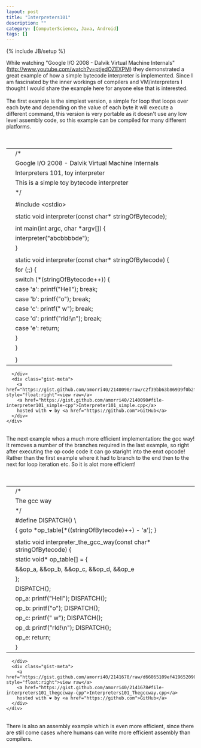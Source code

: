 ```yaml
---
layout: post
title: "Interpreters101"
description: ""
category: [ComputerScience, Java, Android]
tags: []
---
```

{% include JB/setup %}

<div class="article-content entry-content" itemprop="articleBody">While watching "Google I/O 2008 - Dalvik Virtual Machine Internals" (<a href="http://www.youtube.com/watch?v=ptjedOZEXPM">http://www.youtube.com/watch?v=ptjedOZEXPM</a>) they demonstrated a great example of how a simple bytecode interpreter is implemented. Since I am&nbsp;fascinated&nbsp;by the inner workings of compilers and VM/interpreters I thought I would share the example here for anyone else that is interested.<br>
<br>
The first example is the simplest version, a simple for loop that loops over each byte and depending on the value of each byte it will execute a different command, this version is very portable as it doesn't use any low level assembly code, so this example can be compiled for many different platforms.<br>
<br>
<div class="gistLoad" data-id="2140090" id="gist-2140090"><br><link rel="stylesheet" href="https://assets-cdn.github.com/assets/gist-embed-08527ef2b62c06e4f818538458263d7d9e4bd82a210e7da0b973d9690adc8889.css"><div id="gist2140090" class="gist">
    <div class="gist-file">
      <div class="gist-data">
        <div class="js-gist-file-update-container js-task-list-container file-box">
  <div id="file-interpreter101_simple-cpp" class="file">


  <div itemprop="text" class="blob-wrapper data type-c">
      <table class="highlight tab-size js-file-line-container" data-tab-size="8">
      <tbody><tr>
        <td id="file-interpreter101_simple-cpp-L1" class="blob-num js-line-number" data-line-number="1"></td>
        <td id="file-interpreter101_simple-cpp-LC1" class="blob-code blob-code-inner js-file-line"><span class="pl-c"><span class="pl-c">/*</span></span></td>
      </tr>
      <tr>
        <td id="file-interpreter101_simple-cpp-L2" class="blob-num js-line-number" data-line-number="2"></td>
        <td id="file-interpreter101_simple-cpp-LC2" class="blob-code blob-code-inner js-file-line"><span class="pl-c">Google I/O 2008 - Dalvik Virtual Machine Internals</span></td>
      </tr>
      <tr>
        <td id="file-interpreter101_simple-cpp-L3" class="blob-num js-line-number" data-line-number="3"></td>
        <td id="file-interpreter101_simple-cpp-LC3" class="blob-code blob-code-inner js-file-line"><span class="pl-c">Interpreters 101, toy interpreter</span></td>
      </tr>
      <tr>
        <td id="file-interpreter101_simple-cpp-L4" class="blob-num js-line-number" data-line-number="4"></td>
        <td id="file-interpreter101_simple-cpp-LC4" class="blob-code blob-code-inner js-file-line"><span class="pl-c">This is a simple toy bytecode interpreter</span></td>
      </tr>
      <tr>
        <td id="file-interpreter101_simple-cpp-L5" class="blob-num js-line-number" data-line-number="5"></td>
        <td id="file-interpreter101_simple-cpp-LC5" class="blob-code blob-code-inner js-file-line"><span class="pl-c"><span class="pl-c">*/</span></span></td>
      </tr>
      <tr>
        <td id="file-interpreter101_simple-cpp-L6" class="blob-num js-line-number" data-line-number="6"></td>
        <td id="file-interpreter101_simple-cpp-LC6" class="blob-code blob-code-inner js-file-line">
</td>
      </tr>
      <tr>
        <td id="file-interpreter101_simple-cpp-L7" class="blob-num js-line-number" data-line-number="7"></td>
        <td id="file-interpreter101_simple-cpp-LC7" class="blob-code blob-code-inner js-file-line">#<span class="pl-k">include</span> <span class="pl-s"><span class="pl-pds">&lt;</span>cstdio<span class="pl-pds">&gt;</span></span></td>
      </tr>
      <tr>
        <td id="file-interpreter101_simple-cpp-L8" class="blob-num js-line-number" data-line-number="8"></td>
        <td id="file-interpreter101_simple-cpp-LC8" class="blob-code blob-code-inner js-file-line">
</td>
      </tr>
      <tr>
        <td id="file-interpreter101_simple-cpp-L9" class="blob-num js-line-number" data-line-number="9"></td>
        <td id="file-interpreter101_simple-cpp-LC9" class="blob-code blob-code-inner js-file-line"><span class="pl-k">static</span> <span class="pl-k">void</span> <span class="pl-en">interpreter</span>(<span class="pl-k">const</span> <span class="pl-k">char</span>* stringOfBytecode);</td>
      </tr>
      <tr>
        <td id="file-interpreter101_simple-cpp-L10" class="blob-num js-line-number" data-line-number="10"></td>
        <td id="file-interpreter101_simple-cpp-LC10" class="blob-code blob-code-inner js-file-line">
</td>
      </tr>
      <tr>
        <td id="file-interpreter101_simple-cpp-L11" class="blob-num js-line-number" data-line-number="11"></td>
        <td id="file-interpreter101_simple-cpp-LC11" class="blob-code blob-code-inner js-file-line"><span class="pl-k">int</span> <span class="pl-en">main</span>(<span class="pl-k">int</span> argc, <span class="pl-k">char</span> *argv[]) {</td>
      </tr>
      <tr>
        <td id="file-interpreter101_simple-cpp-L12" class="blob-num js-line-number" data-line-number="12"></td>
        <td id="file-interpreter101_simple-cpp-LC12" class="blob-code blob-code-inner js-file-line">	<span class="pl-c1">interpreter</span>(<span class="pl-s"><span class="pl-pds">"</span>abcbbbbde<span class="pl-pds">"</span></span>);</td>
      </tr>
      <tr>
        <td id="file-interpreter101_simple-cpp-L13" class="blob-num js-line-number" data-line-number="13"></td>
        <td id="file-interpreter101_simple-cpp-LC13" class="blob-code blob-code-inner js-file-line">}</td>
      </tr>
      <tr>
        <td id="file-interpreter101_simple-cpp-L14" class="blob-num js-line-number" data-line-number="14"></td>
        <td id="file-interpreter101_simple-cpp-LC14" class="blob-code blob-code-inner js-file-line">
</td>
      </tr>
      <tr>
        <td id="file-interpreter101_simple-cpp-L15" class="blob-num js-line-number" data-line-number="15"></td>
        <td id="file-interpreter101_simple-cpp-LC15" class="blob-code blob-code-inner js-file-line"><span class="pl-k">static</span> <span class="pl-k">void</span> <span class="pl-en">interpreter</span>(<span class="pl-k">const</span> <span class="pl-k">char</span>* stringOfBytecode) {</td>
      </tr>
      <tr>
        <td id="file-interpreter101_simple-cpp-L16" class="blob-num js-line-number" data-line-number="16"></td>
        <td id="file-interpreter101_simple-cpp-LC16" class="blob-code blob-code-inner js-file-line">	<span class="pl-k">for</span> (;;) {</td>
      </tr>
      <tr>
        <td id="file-interpreter101_simple-cpp-L17" class="blob-num js-line-number" data-line-number="17"></td>
        <td id="file-interpreter101_simple-cpp-LC17" class="blob-code blob-code-inner js-file-line">		<span class="pl-k">switch</span> (*(stringOfBytecode++)) {</td>
      </tr>
      <tr>
        <td id="file-interpreter101_simple-cpp-L18" class="blob-num js-line-number" data-line-number="18"></td>
        <td id="file-interpreter101_simple-cpp-LC18" class="blob-code blob-code-inner js-file-line">			<span class="pl-k">case</span> <span class="pl-s"><span class="pl-pds">'</span>a<span class="pl-pds">'</span></span>: <span class="pl-c1">printf</span>(<span class="pl-s"><span class="pl-pds">"</span>Hell<span class="pl-pds">"</span></span>); <span class="pl-k">break</span>;</td>
      </tr>
      <tr>
        <td id="file-interpreter101_simple-cpp-L19" class="blob-num js-line-number" data-line-number="19"></td>
        <td id="file-interpreter101_simple-cpp-LC19" class="blob-code blob-code-inner js-file-line">			<span class="pl-k">case</span> <span class="pl-s"><span class="pl-pds">'</span>b<span class="pl-pds">'</span></span>: <span class="pl-c1">printf</span>(<span class="pl-s"><span class="pl-pds">"</span>o<span class="pl-pds">"</span></span>); <span class="pl-k">break</span>;</td>
      </tr>
      <tr>
        <td id="file-interpreter101_simple-cpp-L20" class="blob-num js-line-number" data-line-number="20"></td>
        <td id="file-interpreter101_simple-cpp-LC20" class="blob-code blob-code-inner js-file-line">			<span class="pl-k">case</span> <span class="pl-s"><span class="pl-pds">'</span>c<span class="pl-pds">'</span></span>: <span class="pl-c1">printf</span>(<span class="pl-s"><span class="pl-pds">"</span> w<span class="pl-pds">"</span></span>); <span class="pl-k">break</span>;</td>
      </tr>
      <tr>
        <td id="file-interpreter101_simple-cpp-L21" class="blob-num js-line-number" data-line-number="21"></td>
        <td id="file-interpreter101_simple-cpp-LC21" class="blob-code blob-code-inner js-file-line">			<span class="pl-k">case</span> <span class="pl-s"><span class="pl-pds">'</span>d<span class="pl-pds">'</span></span>: <span class="pl-c1">printf</span>(<span class="pl-s"><span class="pl-pds">"</span>rld!<span class="pl-cce">\n</span><span class="pl-pds">"</span></span>); <span class="pl-k">break</span>;</td>
      </tr>
      <tr>
        <td id="file-interpreter101_simple-cpp-L22" class="blob-num js-line-number" data-line-number="22"></td>
        <td id="file-interpreter101_simple-cpp-LC22" class="blob-code blob-code-inner js-file-line">			<span class="pl-k">case</span> <span class="pl-s"><span class="pl-pds">'</span>e<span class="pl-pds">'</span></span>: <span class="pl-k">return</span>;</td>
      </tr>
      <tr>
        <td id="file-interpreter101_simple-cpp-L23" class="blob-num js-line-number" data-line-number="23"></td>
        <td id="file-interpreter101_simple-cpp-LC23" class="blob-code blob-code-inner js-file-line">		}</td>
      </tr>
      <tr>
        <td id="file-interpreter101_simple-cpp-L24" class="blob-num js-line-number" data-line-number="24"></td>
        <td id="file-interpreter101_simple-cpp-LC24" class="blob-code blob-code-inner js-file-line">	}</td>
      </tr>
      <tr>
        <td id="file-interpreter101_simple-cpp-L25" class="blob-num js-line-number" data-line-number="25"></td>
        <td id="file-interpreter101_simple-cpp-LC25" class="blob-code blob-code-inner js-file-line">	</td>
      </tr>
      <tr>
        <td id="file-interpreter101_simple-cpp-L26" class="blob-num js-line-number" data-line-number="26"></td>
        <td id="file-interpreter101_simple-cpp-LC26" class="blob-code blob-code-inner js-file-line">}</td>
      </tr>
</tbody></table>

  </div>

  </div>

</div>

      </div>
      <div class="gist-meta">
        <a href="https://gist.github.com/amorri40/2140090/raw/c2f39bb63b86939f0b2f11cc4d75949e08bc5707/Interpreter101_simple.cpp" style="float:right">view raw</a>
        <a href="https://gist.github.com/amorri40/2140090#file-interpreter101_simple-cpp">Interpreter101_simple.cpp</a>
        hosted with ❤ by <a href="https://github.com">GitHub</a>
      </div>
    </div>
</div>
</div>
<br>
The next example whos a much more efficient implementation: the gcc way! It removes a number of the branches required in the last example, so right after executing the op code code it can go staright into the enxt opcode! Rather than the first example where it had to branch to the end then to the next for loop iteration etc. So it is alot more efficient!<br>
<br>
<div class="gistLoad" data-id="2141678" id="gist-2141678"><br><link rel="stylesheet" href="https://assets-cdn.github.com/assets/gist-embed-08527ef2b62c06e4f818538458263d7d9e4bd82a210e7da0b973d9690adc8889.css"><div id="gist2141678" class="gist">
    <div class="gist-file">
      <div class="gist-data">
        <div class="js-gist-file-update-container js-task-list-container file-box">
  <div id="file-interpreters101_thegccway-cpp" class="file">


  <div itemprop="text" class="blob-wrapper data type-c">
      <table class="highlight tab-size js-file-line-container" data-tab-size="8">
      <tbody><tr>
        <td id="file-interpreters101_thegccway-cpp-L1" class="blob-num js-line-number" data-line-number="1"></td>
        <td id="file-interpreters101_thegccway-cpp-LC1" class="blob-code blob-code-inner js-file-line"><span class="pl-c"><span class="pl-c">/*</span></span></td>
      </tr>
      <tr>
        <td id="file-interpreters101_thegccway-cpp-L2" class="blob-num js-line-number" data-line-number="2"></td>
        <td id="file-interpreters101_thegccway-cpp-LC2" class="blob-code blob-code-inner js-file-line"><span class="pl-c">The gcc way</span></td>
      </tr>
      <tr>
        <td id="file-interpreters101_thegccway-cpp-L3" class="blob-num js-line-number" data-line-number="3"></td>
        <td id="file-interpreters101_thegccway-cpp-LC3" class="blob-code blob-code-inner js-file-line"><span class="pl-c"><span class="pl-c">*/</span></span></td>
      </tr>
      <tr>
        <td id="file-interpreters101_thegccway-cpp-L4" class="blob-num js-line-number" data-line-number="4"></td>
        <td id="file-interpreters101_thegccway-cpp-LC4" class="blob-code blob-code-inner js-file-line">#<span class="pl-k">define</span> <span class="pl-en">DISPATCH</span>() \</td>
      </tr>
      <tr>
        <td id="file-interpreters101_thegccway-cpp-L5" class="blob-num js-line-number" data-line-number="5"></td>
        <td id="file-interpreters101_thegccway-cpp-LC5" class="blob-code blob-code-inner js-file-line">   { <span class="pl-k">goto</span> *op_table[*((stringOfBytecode)++) - <span class="pl-s"><span class="pl-pds">'</span>a<span class="pl-pds">'</span></span>]; }</td>
      </tr>
      <tr>
        <td id="file-interpreters101_thegccway-cpp-L6" class="blob-num js-line-number" data-line-number="6"></td>
        <td id="file-interpreters101_thegccway-cpp-LC6" class="blob-code blob-code-inner js-file-line">
</td>
      </tr>
      <tr>
        <td id="file-interpreters101_thegccway-cpp-L7" class="blob-num js-line-number" data-line-number="7"></td>
        <td id="file-interpreters101_thegccway-cpp-LC7" class="blob-code blob-code-inner js-file-line"><span class="pl-k">static</span> <span class="pl-k">void</span> <span class="pl-en">interpreter_the_gcc_way</span>(<span class="pl-k">const</span> <span class="pl-k">char</span>* stringOfBytecode) {</td>
      </tr>
      <tr>
        <td id="file-interpreters101_thegccway-cpp-L8" class="blob-num js-line-number" data-line-number="8"></td>
        <td id="file-interpreters101_thegccway-cpp-LC8" class="blob-code blob-code-inner js-file-line">	<span class="pl-k">static</span> <span class="pl-k">void</span>* op_table[] = {</td>
      </tr>
      <tr>
        <td id="file-interpreters101_thegccway-cpp-L9" class="blob-num js-line-number" data-line-number="9"></td>
        <td id="file-interpreters101_thegccway-cpp-LC9" class="blob-code blob-code-inner js-file-line">		&amp;&amp;op_a, &amp;&amp;op_b, &amp;&amp;op_c, &amp;&amp;op_d, &amp;&amp;op_e</td>
      </tr>
      <tr>
        <td id="file-interpreters101_thegccway-cpp-L10" class="blob-num js-line-number" data-line-number="10"></td>
        <td id="file-interpreters101_thegccway-cpp-LC10" class="blob-code blob-code-inner js-file-line">	};</td>
      </tr>
      <tr>
        <td id="file-interpreters101_thegccway-cpp-L11" class="blob-num js-line-number" data-line-number="11"></td>
        <td id="file-interpreters101_thegccway-cpp-LC11" class="blob-code blob-code-inner js-file-line">	<span class="pl-c1">DISPATCH</span>();</td>
      </tr>
      <tr>
        <td id="file-interpreters101_thegccway-cpp-L12" class="blob-num js-line-number" data-line-number="12"></td>
        <td id="file-interpreters101_thegccway-cpp-LC12" class="blob-code blob-code-inner js-file-line">	op_a: <span class="pl-c1">printf</span>(<span class="pl-s"><span class="pl-pds">"</span>Hell<span class="pl-pds">"</span></span>); <span class="pl-c1">DISPATCH</span>();</td>
      </tr>
      <tr>
        <td id="file-interpreters101_thegccway-cpp-L13" class="blob-num js-line-number" data-line-number="13"></td>
        <td id="file-interpreters101_thegccway-cpp-LC13" class="blob-code blob-code-inner js-file-line">	op_b: <span class="pl-c1">printf</span>(<span class="pl-s"><span class="pl-pds">"</span>o<span class="pl-pds">"</span></span>); <span class="pl-c1">DISPATCH</span>();</td>
      </tr>
      <tr>
        <td id="file-interpreters101_thegccway-cpp-L14" class="blob-num js-line-number" data-line-number="14"></td>
        <td id="file-interpreters101_thegccway-cpp-LC14" class="blob-code blob-code-inner js-file-line">	op_c: <span class="pl-c1">printf</span>(<span class="pl-s"><span class="pl-pds">"</span> w<span class="pl-pds">"</span></span>); <span class="pl-c1">DISPATCH</span>();</td>
      </tr>
      <tr>
        <td id="file-interpreters101_thegccway-cpp-L15" class="blob-num js-line-number" data-line-number="15"></td>
        <td id="file-interpreters101_thegccway-cpp-LC15" class="blob-code blob-code-inner js-file-line">	op_d: <span class="pl-c1">printf</span>(<span class="pl-s"><span class="pl-pds">"</span>rld!<span class="pl-cce">\n</span><span class="pl-pds">"</span></span>); <span class="pl-c1">DISPATCH</span>();</td>
      </tr>
      <tr>
        <td id="file-interpreters101_thegccway-cpp-L16" class="blob-num js-line-number" data-line-number="16"></td>
        <td id="file-interpreters101_thegccway-cpp-LC16" class="blob-code blob-code-inner js-file-line">	op_e: <span class="pl-k">return</span>;</td>
      </tr>
      <tr>
        <td id="file-interpreters101_thegccway-cpp-L17" class="blob-num js-line-number" data-line-number="17"></td>
        <td id="file-interpreters101_thegccway-cpp-LC17" class="blob-code blob-code-inner js-file-line">}</td>
      </tr>
</tbody></table>

  </div>

  </div>

</div>

      </div>
      <div class="gist-meta">
        <a href="https://gist.github.com/amorri40/2141678/raw/d66065109ef4196520904a5084d2da9f8a12975e/Interpreters101_Thegccway.cpp" style="float:right">view raw</a>
        <a href="https://gist.github.com/amorri40/2141678#file-interpreters101_thegccway-cpp">Interpreters101_Thegccway.cpp</a>
        hosted with ❤ by <a href="https://github.com">GitHub</a>
      </div>
    </div>
</div>
</div>
<br>
There is also an assembly example which is even more efficient, since there are still come cases where humans can write more efficient assembly than compilers.<br>
<script src="https://raw.github.com/moski/gist-Blogger/master/public/gistLoader.js" type="text/javascript" gapi_processed="true">
</script></div>